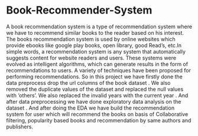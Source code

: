 # Book-Recommender-System
A book recommendation system is a type of recommendation system where we have to recommend similar books to the reader based on his interest. The books recommendation system is used by online websites which provide ebooks like google play books, open library, good Read’s, etc.In simple words, a recommendation system is any system that automatically suggests content for website readers and users. These systems were evolved as intelligent algorithms, which can generate results in the form of recommendations to users. A variety of techniques have been proposed for performing recommendations.
So in this project we have firstly done the data preprocess drop the url columns of the book dataset . We also removed the duplicate values of the dataset and replaced the  null values with ‘others’. We also replaced the invalid years with the current year . And after data preprocessing we have done exploratory data analysis on the dataset .
And after doing the EDA we have build the recommendation system for user which will recommend the books on basis of Collaborative filtering, popularity based books and recommendation by same authors and publishers.

